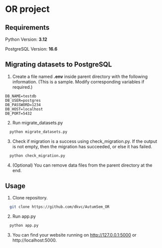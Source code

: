 # OR project

## Requirements

Python Version: **3.12**

PostgreSQL Version: **16.6**

## Migrating datasets to PostgreSQL
1. Create a file named **.env** inside parent directory with the following information. (This is a sample. Modify corresponding variables if required.)
  ```
  DB_NAME=testdb
  DB_USER=postgres
  DB_PASSWORD=1234
  DB_HOST=localhost
  DB_PORT=5432
  ```

2. Run migrate_datasets.py
  ```sh
    python migrate_datasets.py
  ```

3. Check if migration is a success using check_migration.py. If the output is not empty, then the migration has succeeded, or else it has failed.
  ```sh
    python check_migration.py
  ```

4. (Optional) You can remove data files from the parent directory at the end.

## Usage

1. Clone repository.
  ```sh
    git clone https://github.com/dkvc/AutumSem_OR
  ```

2. Run app.py
  ```sh
    python app.py
  ```
3. You can find your website running on http://127.0.0.1:5000 or http://localhost:5000.
